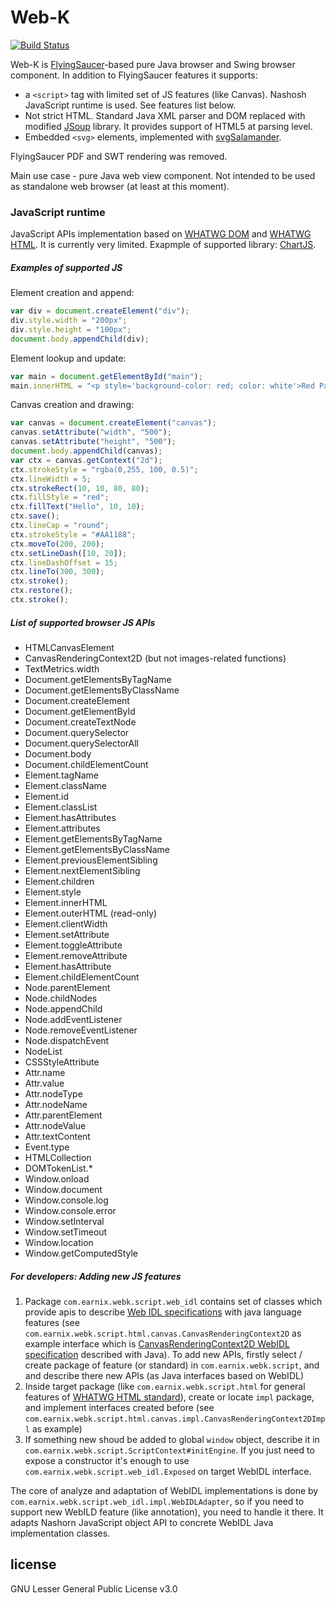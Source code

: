 # Web-K
[![Build Status](https://travis-ci.org/Earnix/Web-K.svg?branch=master)](https://travis-ci.org/Earnix/Web-K)

Web-K is [FlyingSaucer](https://github.com/flyingsaucerproject/flyingsaucer)-based pure Java browser and Swing browser component. In addition to FlyingSaucer features it supports:
* a `<script>` tag with limited set of JS features (like Canvas). Nashosh JavaScript runtime is used. See features list below. 
* Not strict HTML. Standard Java XML parser and DOM replaced with modified [JSoup](https://github.com/jhy/jsoup) library. It provides support of HTML5 at parsing level.
* Embedded `<svg>` elements, implemented with [svgSalamander](https://github.com/blackears/svgSalamander).

FlyingSaucer PDF and SWT rendering was removed.

Main use case - pure Java web view component. Not intended to be used as standalone web browser (at least at this moment).

### JavaScript runtime

JavaScript APIs implementation based on [WHATWG DOM](https://dom.spec.whatwg.org/) and [WHATWG HTML](specification). It is currently very limited. Exapmple of supported library: [ChartJS](http://www.chartjs.org/).

##### Examples of supported JS

Element creation and append:
```js
var div = document.createElement("div");
div.style.width = "200px";
div.style.height = "100px";
document.body.appendChild(div);
```

Element lookup and update:
```js
var main = document.getElementById("main");
main.innerHTML = "<p style='background-color: red; color: white'>Red Paragraph</p>"
```

Canvas creation and drawing:
```js
var canvas = document.createElement("canvas");
canvas.setAttribute("width", "500");
canvas.setAttribute("height", "500");
document.body.appendChild(canvas);
var ctx = canvas.getContext("2d");
ctx.strokeStyle = "rgba(0,255, 100, 0.5)";
ctx.lineWidth = 5;
ctx.strokeRect(10, 10, 80, 80);
ctx.fillStyle = "red";
ctx.fillText("Hello", 10, 10);
ctx.save();
ctx.lineCap = "round";
ctx.strokeStyle = "#AA1188";
ctx.moveTo(200, 200);
ctx.setLineDash([10, 20]);
ctx.lineDashOffset = 15;
ctx.lineTo(300, 300);
ctx.stroke();
ctx.restore();
ctx.stroke();
```

##### List of supported browser JS APIs
* HTMLCanvasElement
* CanvasRenderingContext2D (but not images-related functions)
* TextMetrics.width
* Document.getElementsByTagName
* Document.getElementsByClassName
* Document.createElement
* Document.getElementById
* Document.createTextNode
* Document.querySelector
* Document.querySelectorAll
* Document.body
* Document.childElementCount
* Element.tagName
* Element.className
* Element.id
* Element.classList
* Element.hasAttributes
* Element.attributes
* Element.getElementsByTagName
* Element.getElementsByClassName
* Element.previousElementSibling
* Element.nextElementSibling
* Element.children
* Element.style
* Element.innerHTML
* Element.outerHTML (read-only)
* Element.clientWidth
* Element.setAttribute
* Element.toggleAttribute
* Element.removeAttribute
* Element.hasAttribute
* Element.childElementCount
* Node.parentElement
* Node.childNodes
* Node.appendChild
* Node.addEventListener
* Node.removeEventListener
* Node.dispatchEvent
* NodeList
* CSSStyleAttribute
* Attr.name
* Attr.value
* Attr.nodeType
* Attr.nodeName
* Attr.parentElement
* Attr.nodeValue
* Attr.textContent
* Event.type
* HTMLCollection
* DOMTokenList.*
* Window.onload
* Window.document
* Window.console.log
* Window.console.error
* Window.setInterval
* Window.setTimeout
* Window.location
* Window.getComputedStyle

##### For developers: Adding new JS features
1. Package `com.earnix.webk.script.web_idl` contains set of classes which provide apis to describe [Web IDL specifications](https://heycam.github.io/webidl/) with java language features (see `com.earnix.webk.script.html.canvas.CanvasRenderingContext2D` as example interface which is [CanvasRenderingContext2D WebIDL specification](https://html.spec.whatwg.org/multipage/canvas.html#canvasrenderingcontext2d) described with Java). To add new APIs, firstly select / create package of feature (or standard) in `com.earnix.webk.script`, and and describe there new APIs (as Java interfaces based on WebIDL)
2. Inside target package (like `com.earnix.webk.script.html` for general features of [WHATWG HTML standard](https://html.spec.whatwg.org/)), create or locate `impl` package, and implement interfaces created before (see `com.earnix.webk.script.html.canvas.impl.CanvasRenderingContext2DImpl` as example)
3. If something new shoud be added to global `window` object, describe it in `com.earnix.webk.script.ScriptContext#initEngine`. If you just need to expose a constructor it's enough to use `com.earnix.webk.script.web_idl.Exposed` on target WebIDL interface.

The core of analyze and adaptation of WebIDL implementations is done by `com.earnix.webk.script.web_idl.impl.WebIDLAdapter`, so if you need to support new WebILD feature (like annotation), you need to handle it there. It adapts Nashorn JavaScript object API to concrete WebIDL Java implementation classes.


## license
GNU Lesser General Public License v3.0
